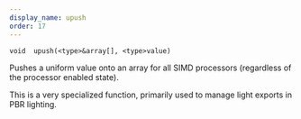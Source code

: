 ```yaml
---
display_name: upush
order: 17
---
```

`void  upush(<type>&array[], <type>value)`

Pushes a uniform value onto an array for all SIMD processors (regardless of the processor enabled state).

This is a very specialized function, primarily used to manage light exports in PBR lighting.
